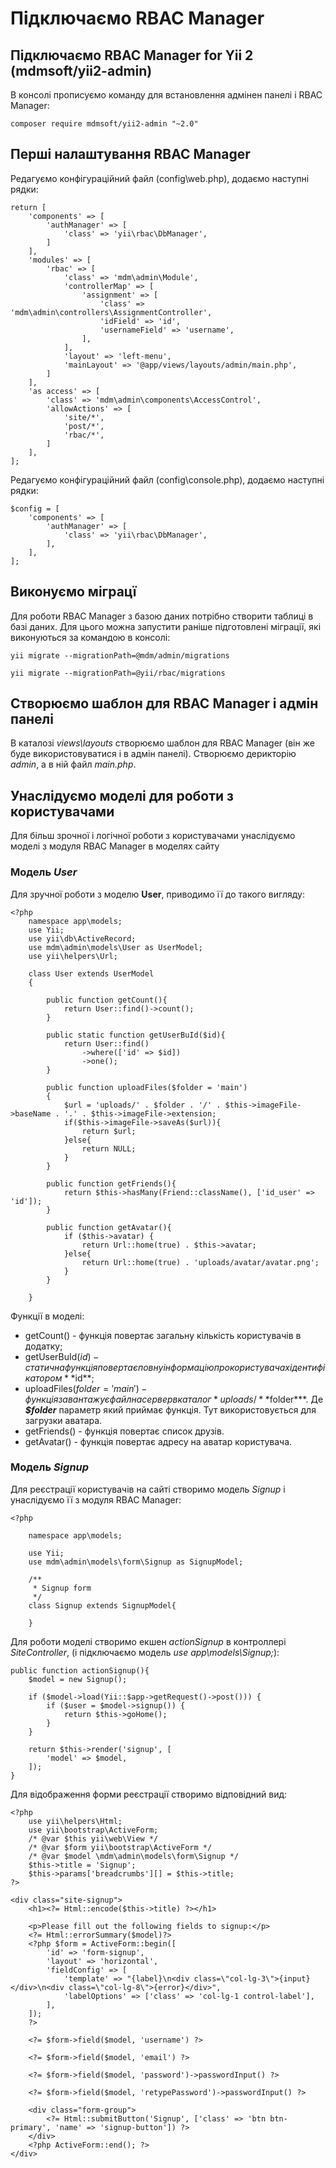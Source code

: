 # Підключаємо RBAC Manager

## Підключаємо RBAC Manager for Yii 2 (mdmsoft/yii2-admin)
В консолі прописуємо команду для встановлення адмінен панелі і RBAC Manager:

	composer require mdmsoft/yii2-admin "~2.0"

## Перші налаштування RBAC Manager
Редагуємо конфігураційний файл (config\web.php), додаємо наступні рядки:

	return [
        'components' => [
            'authManager' => [
                'class' => 'yii\rbac\DbManager',
            ]
        ],
        'modules' => [
            'rbac' => [
                'class' => 'mdm\admin\Module',
                'controllerMap' => [
                    'assignment' => [
                        'class' => 'mdm\admin\controllers\AssignmentController',
                        'idField' => 'id',
                        'usernameField' => 'username',
                    ],
                ],
                'layout' => 'left-menu',
                'mainLayout' => '@app/views/layouts/admin/main.php',
            ]
        ],
        'as access' => [
            'class' => 'mdm\admin\components\AccessControl',
            'allowActions' => [
                'site/*',
                'post/*',
                'rbac/*',
            ]
        ],
    ];

Редагуємо конфігураційний файл (config\console.php), додаємо наступні рядки:

    $config = [
        'components' => [
            'authManager' => [
                'class' => 'yii\rbac\DbManager',
            ],
        ],
    ];

## Виконуємо міграцї
Для роботи RBAC Manager з базою даних потрібно створити таблиці в базі даних. Для цього можна запустити раніше підготовлені міграції, які виконуються за командою в консолі:

    yii migrate --migrationPath=@mdm/admin/migrations
    
    yii migrate --migrationPath=@yii/rbac/migrations

## Створюємо шаблон для RBAC Manager і адмін панелі
В каталозі *views\layouts* створюємо шаблон для RBAC Manager (він же буде використовуватися і в адмін панелі). Створюємо дерикторію *admin*, а в ній файл *main.php*.

## Унаслідуємо моделі для роботи з користувачами

Для більш зрочної і логічної роботи з користувачами унаслідуємо моделі з модуля RBAC Manager в моделях сайту

### Модель *User*

Для зручної роботи з моделю **User**, приводимо її до такого вигляду:

    <?php
        namespace app\models;
        use Yii;
        use yii\db\ActiveRecord;
        use mdm\admin\models\User as UserModel;
        use yii\helpers\Url;
        
        class User extends UserModel
        {
        
            public function getCount(){
                return User::find()->count();
            }
            
            public static function getUserBuId($id){
                return User::find()
                    ->where(['id' => $id])
                    ->one();
            }
            
            public function uploadFiles($folder = 'main')
            {
                $url = 'uploads/' . $folder . '/' . $this->imageFile->baseName . '.' . $this->imageFile->extension;
                if($this->imageFile->saveAs($url)){
                    return $url;
                }else{
                    return NULL;
                }
            }
            
            public function getFriends(){
                return $this->hasMany(Friend::className(), ['id_user' => 'id']);
            }
            
            public function getAvatar(){
                if ($this->avatar) {
                    return Url::home(true) . $this->avatar;
                }else{
                    return Url::home(true) . 'uploads/avatar/avatar.png';
                }
            }
            
        }

Функції в моделі:
- getCount() - функція повертає загальну кількість користувачів в додатку;
- getUserBuId($id) - статична функція повертає повну інформацію про користувача х ідентифікатором **$id**;
- uploadFiles($folder = 'main') - функція завантажує файл на сервер в каталог *uploads/**$folder***. Де ***$folder*** параметр який приймає функція. Тут використовується для загрузки аватара.
- getFriends() - функція повертає список друзів.
- getAvatar() - функція повертає адресу на аватар користувача.

### Модель *Signup*

Для реєстрації користувачів на сайті створимо модель *Signup* і унаслідуємо її з модуля RBAC Manager:

    <?php

        namespace app\models;
    
        use Yii;
        use mdm\admin\models\form\Signup as SignupModel;
    
        /**
         * Signup form
         */
        class Signup extends SignupModel{
    
        }

Для роботи моделі створимо екшен *actionSignup* в контроллері *SiteController*, (і підключаємо модель *use app\models\Signup;*):

    public function actionSignup(){
        $model = new Signup();
        
        if ($model->load(Yii::$app->getRequest()->post())) {
            if ($user = $model->signup()) {
                return $this->goHome();
            }
        }
        
        return $this->render('signup', [
            'model' => $model,
        ]);
    }

Для відображення форми реєстрації створимо відповідний вид:

    <?php
        use yii\helpers\Html;
        use yii\bootstrap\ActiveForm;
        /* @var $this yii\web\View */
        /* @var $form yii\bootstrap\ActiveForm */
        /* @var $model \mdm\admin\models\form\Signup */
        $this->title = 'Signup';
        $this->params['breadcrumbs'][] = $this->title;
    ?>
    
    <div class="site-signup">
        <h1><?= Html::encode($this->title) ?></h1>
    
        <p>Please fill out the following fields to signup:</p>
        <?= Html::errorSummary($model)?>
        <?php $form = ActiveForm::begin([
            'id' => 'form-signup',
            'layout' => 'horizontal',
            'fieldConfig' => [
                'template' => "{label}\n<div class=\"col-lg-3\">{input}</div>\n<div class=\"col-lg-8\">{error}</div>",
                'labelOptions' => ['class' => 'col-lg-1 control-label'],
            ],
        ]);
        ?>
    
        <?= $form->field($model, 'username') ?>
    
        <?= $form->field($model, 'email') ?>
    
        <?= $form->field($model, 'password')->passwordInput() ?>
    
        <?= $form->field($model, 'retypePassword')->passwordInput() ?>
    
        <div class="form-group">
            <?= Html::submitButton('Signup', ['class' => 'btn btn-primary', 'name' => 'signup-button']) ?>
        </div>
        <?php ActiveForm::end(); ?>
    </div>
